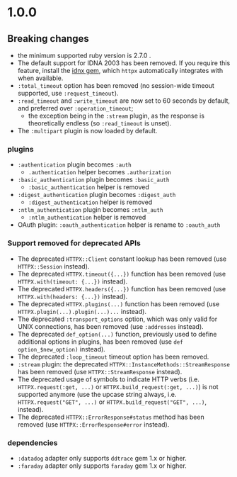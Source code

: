# 1.0.0

## Breaking changes

* the minimum supported ruby version is 2.7.0 .
* The default support for IDNA 2003 has been removed. If you require this feature, install the [idnx gem](https://github.com/HoneyryderChuck/idnx), which `httpx` automatically integrates with when available.
* `:total_timeout` option has been removed (no session-wide timeout supported, use `:request_timeout`).
* `:read_timeout` and `:write_timeout` are now set to 60 seconds by default, and preferred over `:operation_timeout`;
  * the exception being in the `:stream` plugin, as the response is theoretically endless (so `:read_timeout` is unset).
* The `:multipart` plugin is now loaded by default.

### plugins

* `:authentication` plugin becomes `:auth`
  * `.authentication` helper becomes `.authorization`
* `:basic_authentication` plugin becomes `:basic_auth`
  * `:basic_authentication` helper is removed
* `:digest_authentication` plugin becomes `:digest_auth`
  * `:digest_authentication` helper is removed
* `:ntlm_authentication` plugin becomes `:ntlm_auth`
  * `:ntlm_authentication` helper is removed
* OAuth plugin: `:oauth_authentication` helper is rename to `:oauth_auth`

### Support removed for deprecated APIs

* The deprecated `HTTPX::Client` constant lookup has been removed (use `HTTPX::Session` instead).
* The deprecated `HTTPX.timeout({...})` function has been removed (use `HTTPX.with(timeout: {...})` instead).
* The deprecated `HTTPX.headers({...})` function has been removed (use `HTTPX.with(headers: {...})` instead).
* The deprecated `HTTPX.plugins(...)` function has been removed (use `HTTPX.plugin(...).plugin(...)...` instead).
* The deprecated `:transport_options` option, which was only valid for UNIX connections, has been removed (use `:addresses` instead).
* The deprecated `def_option(...)` function, previously used to define additional options in plugins, has been removed (use `def option_$new_option)` instead).
* The deprecated `:loop_timeout` timeout option has been removed.
* `:stream` plugin: the deprecated `HTTPX::InstanceMethods::StreamResponse` has been removed (use `HTTPX::StreamResponse` instead).
* The deprecated usage of symbols to indicate HTTP verbs (i.e. `HTTPX.request(:get, ...)` or `HTTPX.build_request(:get, ...)`) is not supported anymore (use the upcase string always, i.e. `HTTPX.request("GET", ...)` or `HTTPX.build_request("GET", ...)`, instead).
* The deprecated `HTTPX::ErrorResponse#status` method has been removed (use `HTTPX::ErrorResponse#error` instead).

### dependencies

* `:datadog` adapter only supports `ddtrace` gem 1.x or higher.
* `:faraday` adapter only supports `faraday` gem 1.x or higher.